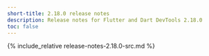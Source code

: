 ```yaml
---
short-title: 2.18.0 release notes
description: Release notes for Flutter and Dart DevTools 2.18.0
toc: false
---
```


{% include_relative release-notes-2.18.0-src.md %}
